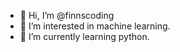 - 👋 Hi, I’m @finnscoding
- 👀 I’m interested in machine learning.
- 🌱 I’m currently learning python.

<!---
finnscoding/finnscoding is a ✨ special ✨ repository because its `README.md` (this file) appears on your GitHub profile.
You can click the Preview link to take a look at your changes.
--->
